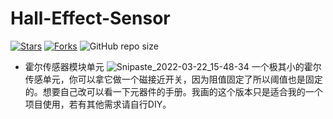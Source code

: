 # Hall-Effect-Sensor
[![Stars](https://img.shields.io/github/stars/godmid/Hall-Effect-Sensor)](https://github.com/godmid/Hall-Effect-Sensor/stargazers)
[![Forks](https://img.shields.io/github/forks/godmid/Hall-Effect-Sensor)](https://github.com/godmid/Hall-Effect-Sensor/network/members)
![GitHub repo size](https://img.shields.io/github/repo-size/godmid/Hall-Effect-Sensor)
+ 霍尔传感器模块单元
![Snipaste_2022-03-22_15-48-34](https://user-images.githubusercontent.com/36893724/159432549-db625327-7aba-4cab-a403-1be86e172885.png)
一个极其小的霍尔传感单元，你可以拿它做一个磁接近开关，因为阻值固定了所以阈值也是固定的。想要自己改可以看一下元器件的手册。我画的这个版本只是适合我的一个项目使用，若有其他需求请自行DIY。
